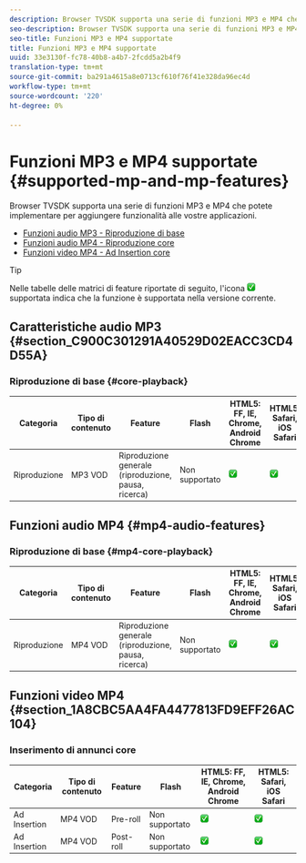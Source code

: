 ```yaml
---
description: Browser TVSDK supporta una serie di funzioni MP3 e MP4 che potete implementare per aggiungere funzionalità alle vostre applicazioni.
seo-description: Browser TVSDK supporta una serie di funzioni MP3 e MP4 che potete implementare per aggiungere funzionalità alle vostre applicazioni.
seo-title: Funzioni MP3 e MP4 supportate
title: Funzioni MP3 e MP4 supportate
uuid: 33e3130f-fc78-40b8-a4b7-2fcdd5a2b4f9
translation-type: tm+mt
source-git-commit: ba291a4615a8e0713cf610f76f41e328da96ec4d
workflow-type: tm+mt
source-wordcount: '220'
ht-degree: 0%

---
```



# Funzioni MP3 e MP4 supportate {#supported-mp-and-mp-features}

Browser TVSDK supporta una serie di funzioni MP3 e MP4 che potete implementare per aggiungere funzionalità alle vostre applicazioni.
* [Funzioni audio MP3 - Riproduzione di base](#core-playback)
* [Funzioni audio MP4 - Riproduzione core](#mp4-audio-features)
* [Funzioni video MP4 - Ad Insertion  core](#section_1A8CBC5AA4FA4477813FD9EFF26AC104)

>[!TIP]
>
>Nelle tabelle delle matrici di feature riportate di seguito, l&#39;icona ![](assets/supported15.png) supportata indica che la funzione è supportata nella versione corrente.

## Caratteristiche audio MP3 {#section_C900C301291A40529D02EACC3CD4D55A}

### Riproduzione di base {#core-playback}

| Categoria | Tipo di contenuto | Feature | Flash | HTML5: FF, IE, Chrome, Android Chrome | HTML5: Safari, iOS Safari |
|--- |--- |--- |--- |--- |--- |
| Riproduzione | MP3 VOD | Riproduzione generale (riproduzione, pausa, ricerca) | Non supportato | ![icona supportata](assets/supported15.png) | ![icona supportata](assets/supported15.png) |

## Funzioni audio MP4 {#mp4-audio-features}

### Riproduzione di base {#mp4-core-playback}

| Categoria | Tipo di contenuto | Feature | Flash | HTML5: FF, IE, Chrome, Android Chrome | HTML5: Safari, iOS Safari |
|--- |--- |--- |--- |--- |--- |
| Riproduzione | MP4 VOD | Riproduzione generale (riproduzione, pausa, ricerca) | Non supportato | ![icona supportata](assets/supported15.png) | ![icona supportata](assets/supported15.png) |

## Funzioni video MP4 {#section_1A8CBC5AA4FA4477813FD9EFF26AC104}

### Inserimento di annunci core

| Categoria | Tipo di contenuto | Feature | Flash | HTML5: FF, IE, Chrome, Android Chrome | HTML5: Safari, iOS Safari |
|--- |--- |--- |--- |--- |--- |
| Ad Insertion  | MP4 VOD | Pre-roll | Non supportato | ![icona supportata](assets/supported15.png) | ![icona supportata](assets/supported15.png) |
| Ad Insertion  | MP4 VOD | Post-roll | Non supportato | ![icona supportata](assets/supported15.png) | ![icona supportata](assets/supported15.png) |